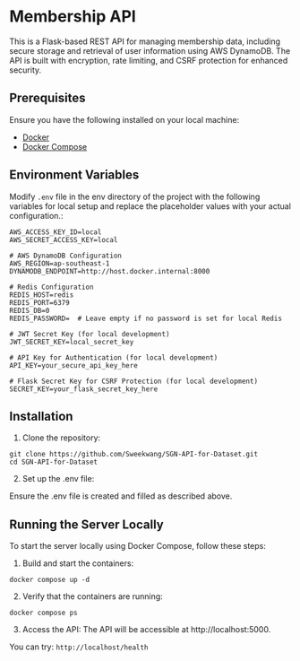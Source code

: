 # Membership API

This is a Flask-based REST API for managing membership data, including secure storage and retrieval of user information using AWS DynamoDB. 
The API is built with encryption, rate limiting, and CSRF protection for enhanced security.


## Prerequisites

Ensure you have the following installed on your local machine:

- [Docker](https://www.docker.com/)
- [Docker Compose](https://docs.docker.com/compose/)

## Environment Variables

Modify  `.env` file in the env directory of the project with the following variables for local setup
and replace the placeholder values with your actual configuration.:

```env
AWS_ACCESS_KEY_ID=local
AWS_SECRET_ACCESS_KEY=local

# AWS DynamoDB Configuration
AWS_REGION=ap-southeast-1
DYNAMODB_ENDPOINT=http://host.docker.internal:8000

# Redis Configuration
REDIS_HOST=redis
REDIS_PORT=6379
REDIS_DB=0
REDIS_PASSWORD=  # Leave empty if no password is set for local Redis

# JWT Secret Key (for local development)
JWT_SECRET_KEY=local_secret_key

# API Key for Authentication (for local development)
API_KEY=your_secure_api_key_here

# Flask Secret Key for CSRF Protection (for local development)
SECRET_KEY=your_flask_secret_key_here
```

## Installation

1. Clone the repository:
```
git clone https://github.com/Sweekwang/SGN-API-for-Dataset.git
cd SGN-API-for-Dataset
```

2. Set up the .env file:

Ensure the .env file is created and filled as described above.

## Running the Server Locally
To start the server locally using Docker Compose, follow these steps:

1. Build and start the containers:
```
docker compose up -d
```

2. Verify that the containers are running:
```
docker compose ps
```

3. Access the API:
The API will be accessible at http://localhost:5000.

You can try: `http://localhost/health`

